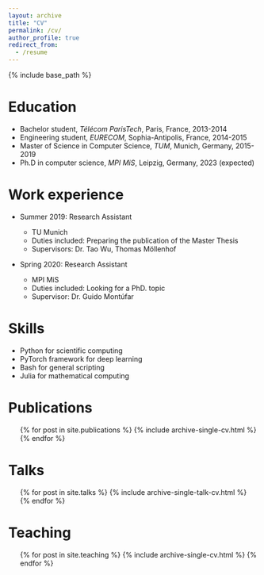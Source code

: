 ```yaml
---
layout: archive
title: "CV"
permalink: /cv/
author_profile: true
redirect_from:
  - /resume
---
```


{% include base_path %}

Education
======
* Bachelor student, _Télécom ParisTech_, Paris, France, 2013-2014
* Engineering student, _EURECOM_, Sophia-Antipolis, France, 2014-2015
* Master of Science in Computer Science, _TUM_, Munich, Germany, 2015-2019 
* Ph.D in computer science, _MPI MiS_, Leipzig, Germany, 2023 (expected)

Work experience
======
* Summer 2019: Research Assistant
  * TU Munich
  * Duties included: Preparing the publication of the Master Thesis
  * Supervisors: Dr. Tao Wu, Thomas Möllenhof

* Spring 2020: Research Assistant
  * MPI MiS
  * Duties included: Looking for a PhD. topic
  * Supervisor: Dr. Guido Montúfar 
  
Skills
======
* Python for scientific computing
* PyTorch framework for deep learning
* Bash for general scripting
* Julia for mathematical computing

Publications
======
  <ul>{% for post in site.publications %}
    {% include archive-single-cv.html %}
  {% endfor %}</ul>
  
Talks
======
  <ul>{% for post in site.talks %}
    {% include archive-single-talk-cv.html %}
  {% endfor %}</ul>
  
Teaching
======
  <ul>{% for post in site.teaching %}
    {% include archive-single-cv.html %}
  {% endfor %}</ul>
  
